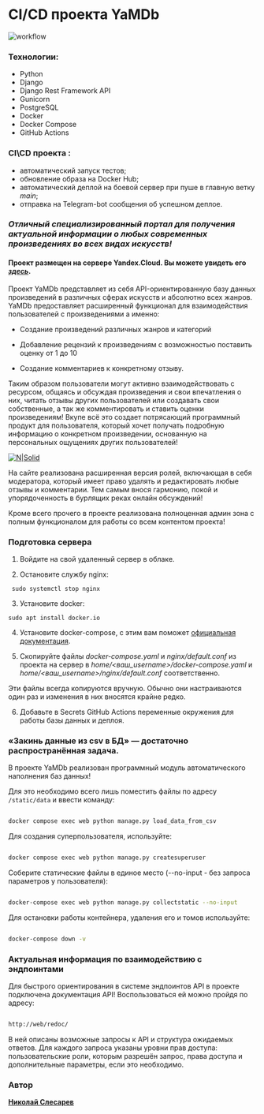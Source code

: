 #  CI/CD проекта YaMDb
![workflow](https://github.com/Kolanser/yamdb_final/actions/workflows/yamdb_workflow.yml/badge.svg)
 
### Технологии:
- Python
- Django
- Django Rest Framework API
- Gunicorn 
- PostgreSQL
- Docker
- Docker Compose
- GitHub Actions

### CI\CD проекта :
-   автоматический запуск тестов;
-   обновление образа на Docker Hub;
-   автоматический деплой на боевой сервер при пуше в главную ветку  _main_;
- отправка на Telegram-bot сообщения об успешном деплое.

### _Отличный специализированный портал для получения актуальной информации о любых современных произведениях во всех видах искусств!_
#### Проект размещен на сервере Yandex.Cloud. Вы можете увидеть его [*здесь*](http://51.250.99.251/api/v1/).
Проект YaMDb представляет из себя API-ориентированную базу данных произведений в различных сферах искусств и абсолютно всех жанров. YaMDb предоставляет расширенный функционал для взаимодействия пользователей с произведениями а именно:

  
* Создание произведений различных жанров и категорий

* Добавление рецензий к произведениям с возможностью поставить оценку от 1 до 10

* Создание комментариев к конкретному отзыву.

 

Таким образом пользователи могут активно взаимодействовать с ресурсом, общаясь и обсуждая произведения и свои впечатления о них, читать отзывы других пользователей или создавать свои собственные, а так же комментировать и ставить оценки произведениям! Вкупе всё это создает потрясающий программный продукт для пользователя, который хочет получать подробную информацию о конкретном произведении, основанную на персональных ощущениях других пользователей!

  

[![N|Solid](https://img.freepik.com/free-photo/businesspeople-at-office-meeting_23-2148908967.jpg?w=2000&t=st=1661689328~exp=1661689928~hmac=9b24a57975b0c56f0d8762a872114722c62c117f7d0c80f979880b2060f72487)]()

  
На сайте реализована расширенная версия ролей, включающая в себя модератора, который имеет право удалять и редактировать любые отзывы и комментарии. Тем самым внося гармонию, покой и упорядоченность в бурлящих реках онлайн обсуждений!


Кроме всего прочего в проекте реализована полноценная админ зона с полным функционалом для работы со всем контентом проекта!


### Подготовка сервера

1.  Войдите на свой удаленный сервер в облаке.
    
2.  Остановите службу nginx:
   

```
 sudo systemctl stop nginx 
```

3.  Установите docker:


```
sudo apt install docker.io 
```

4.  Установите docker-compose, с этим вам поможет  [официальная документация](https://docs.docker.com/compose/install/).
    
5.  Скопируйте файлы  _docker-compose.yaml_  и  _nginx/default.conf_  из проекта на сервер в  _home/<ваш_username>/docker-compose.yaml_  и  _home/<ваш_username>/nginx/default.conf_  соответственно.
    

Эти файлы всегда копируются вручную. Обычно они настраиваются один раз и изменения в них вносятся крайне редко.

6.  Добавьте в Secrets GitHub Actions переменные окружения для работы базы данных и деплоя.


### «Закинь данные из csv в БД» — достаточно распространённая задача.

В проекте YaMDb реализован программный модуль автоматического наполнения баз данных!

Для это необходимо всего лишь поместить файлы по адресу ```/static/data``` и ввести команду:

```sh

docker compose exec web python manage.py load_data_from_csv

```

Для создания суперпользователя, используйте:

```sh

docker compose exec web python manage.py createsuperuser

```

Соберите статические файлы в единое место (--no-input - без запроса параметров у пользователя):

```sh

docker-compose exec web python manage.py collectstatic --no-input

```

Для остановки работы контейнера, удаления его и томов используйте:

```sh

docker-compose down -v

```

  

### Актуальная информация по взаимодействию с эндпоинтами

  

Для быстрого ориентирования в системе эндпоинтов API в проекте подключена документация API! Воспользоваться ей можно пройдя по адресу:

```sh

http://web/redoc/

```

В ней описаны возможные запросы к API и структура ожидаемых ответов. Для каждого запроса указаны уровни прав доступа: пользовательские роли, которым разрешён запрос, права доступа и дополнительные параметры, если это необходимо.

  
  

### Автор

  

[**Николай Слесарев**](https://github.com/Kolanser)